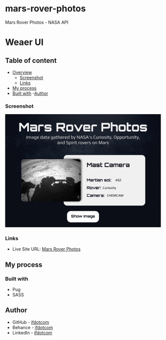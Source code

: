 # mars-rover-photos
Mars Rover Photos - NASA API
# Weaer UI

## Table of content
- [Overview](#overview)
  - [Screenshot](#screenshot)
  - [Links](#links)
- [My process](#my-process)
- [Built with](#built-with)
-[Author](#author)
### Screenshot

![](./images/Mars-design.jpg)

### Links

- Live Site URL: [Mars Rover Photos](https://ifdotcom.github.io/mars-rover-photos/html/home.html)

## My process

### Built with

- Pug
- SASS

## Author

- GitHub - [ifdotcom](https://github.com/ifdotcom)
- Behance - [ifdotcom](https://www.behance.net/ifvidal)
- LinkedIn - [ifdotcom](https://www.linkedin.com/in/if-vidal/)
